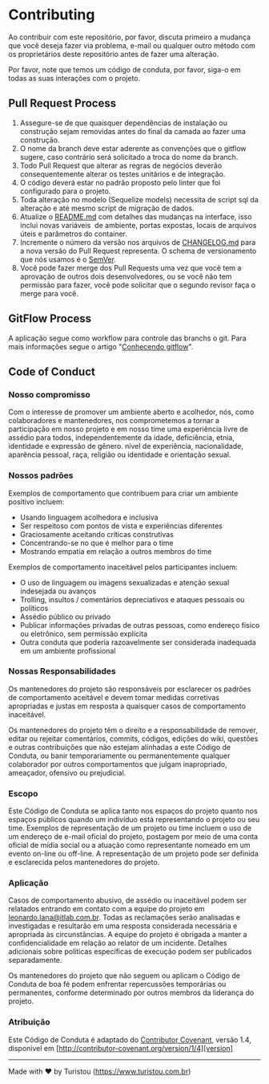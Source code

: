 # Contributing

Ao contribuir com este repositório, por favor, discuta primeiro a mudança que você deseja fazer via
problema, e-mail ou qualquer outro método com os proprietários deste repositório antes de fazer uma
alteração.

Por favor, note que temos um código de conduta, por favor, siga-o em todas as suas interações com o
projeto.

## Pull Request Process

1. Assegure-se de que quaisquer dependências de instalação ou construção sejam removidas antes
   do final da camada ao fazer uma construção.
2. O nome da branch deve estar aderente as convenções que o gitflow sugere, caso contrário será solicitado
a troca do nome da branch.
3. Todo Pull Request que alterar as regras de negócios deverão consequentemente alterar os testes unitários
e de integração.
4. O código deverá estar no padrão proposto pelo linter que foi configurado para o projeto.
5. Toda alteração no modelo (Sequelize models) necessita de script sql da alteração e até mesmo script de
migração de dados.
6. Atualize o [README.md](../README.md) com detalhes das mudanças na interface, isso inclui novas variáveis ​​
   de ambiente, portas expostas, locais de arquivos úteis e parâmetros do container.
7. Incremente o número da versão nos arquivos de [CHANGELOG.md](./CHANGELOG.md) para a nova versão do
   Pull Request representa. O schema de versionamento que nós usamos é o [SemVer](http://semver.org/).
8. Você pode fazer merge dos Pull Requests uma vez que você tem a aprovação de outros dois desenvolvedores,
   ou se você não tem permissão para fazer, você pode solicitar que o segundo revisor faça o merge para
   você.

## GitFlow Process

A aplicação segue como workflow para controle das branchs o git. Para mais informações segue o artigo
"[Conhecendo gitflow](https://medium.com/trainingcenter/utilizando-o-fluxo-git-flow-e63d5e0d5e04)".

## Code of Conduct

### Nosso compromisso

Com o interesse de promover um ambiente aberto e acolhedor, nós, como colaboradores e mantenedores,
nos comprometemos a tornar a participação em nosso projeto e em nosso time uma experiência
livre de assédio para todos, independentemente da idade, deficiência, etnia, identidade e expressão
de gênero. nível de experiência, nacionalidade, aparência pessoal, raça, religião ou identidade e
orientação sexual.

### Nossos padrões

Exemplos de comportamento que contribuem para criar um ambiente positivo incluem:

* Usando linguagem acolhedora e inclusiva
* Ser respeitoso com pontos de vista e experiências diferentes
* Graciosamente aceitando críticas construtivas
* Concentrando-se no que é melhor para o time
* Mostrando empatia em relação a outros membros do time

Exemplos de comportamento inaceitável pelos participantes incluem:

* O uso de linguagem ou imagens sexualizadas e atenção sexual indesejada ou avanços
* Trolling, insultos / comentários depreciativos e ataques pessoais ou políticos
* Assédio público ou privado
* Publicar informações privadas de outras pessoas, como endereço físico ou eletrônico,
  sem permissão explícita
* Outra conduta que poderia razoavelmente ser considerada inadequada em um ambiente profissional

### Nossas Responsabilidades

Os mantenedores do projeto são responsáveis ​​por esclarecer os padrões de comportamento aceitável
e devem tomar medidas corretivas apropriadas e justas em resposta a quaisquer casos de comportamento
inaceitável.

Os mantenedores do projeto têm o direito e a responsabilidade de remover, editar ou rejeitar
comentários, commits, códigos, edições do wiki, questões e outras contribuições que não estejam
alinhadas a este Código de Conduta, ou banir temporariamente ou permanentemente qualquer
colaborador por outros comportamentos que julgam inapropriado, ameaçador, ofensivo ou prejudicial.

### Escopo

Este Código de Conduta se aplica tanto nos espaços do projeto quanto nos espaços públicos quando
um indivíduo está representando o projeto ou seu time. Exemplos de representação de um projeto
ou time incluem o uso de um endereço de e-mail oficial do projeto, postagem por meio de uma conta
oficial de mídia social ou a atuação como representante nomeado em um evento on-line ou off-line.
A representação de um projeto pode ser definida e esclarecida pelos mantenedores do projeto.

### Aplicação

Casos de comportamento abusivo, de assédio ou inaceitável podem ser relatados entrando em contato
com a equipe do projeto em leonardo.lana@itlab.com.br. Todas as reclamações serão analisadas e
investigadas e resultarão em uma resposta considerada necessária e apropriada às circunstâncias.
A equipe do projeto é obrigada a manter a confidencialidade em relação ao relator de um incidente.
Detalhes adicionais sobre políticas específicas de execução podem ser publicados separadamente.

Os mantenedores do projeto que não seguem ou aplicam o Código de Conduta de boa fé podem enfrentar
repercussões temporárias ou permanentes, conforme determinado por outros membros da liderança do projeto.

### Atribuição

Este Código de Conduta é adaptado do [Contributor Covenant][homepage], versão 1.4,
disponivel em [http://contributor-covenant.org/version/1/4][version]

[homepage]: http://contributor-covenant.org
[version]: http://contributor-covenant.org/version/1/4/

---
Made with ♥ by Turistou (https://www.turistou.com.br)
